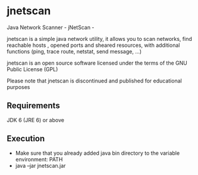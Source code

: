# jnetscan
Java Network Scanner - jNetScan -

jnetscan is a simple java network utility, it allows you to scan networks, find reachable hosts , opened ports and sheared resources, with additional functions (ping, trace route, netstat, send message, ...)

jnetscan is an open source software licensed under the terms of the GNU Public License (GPL)

Please note that jnetscan is discontinued and published for educational purposes

## Requirements

JDK 6 (JRE 6) or above

## Execution
- Make sure that you already added java bin directory to the variable environment: PATH
- java –jar jnetscan.jar
